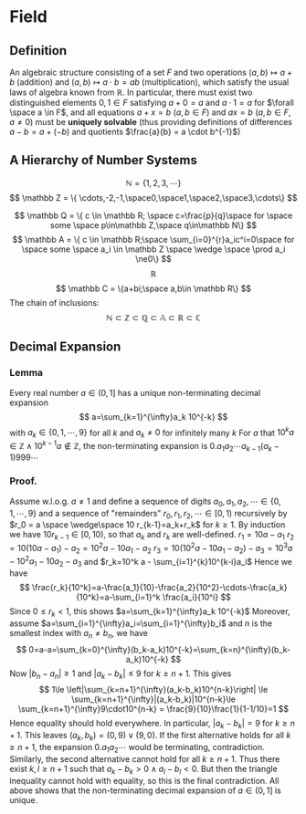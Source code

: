 # Field
## Definition
An algebraic structure consisting of a set $F$ and two operations $(a, b) \mapsto a + b$  (addition) and $(a, b) \mapsto a\cdot  b = ab$ (multiplication), which satisfy the usual laws of algebra known from $\mathbb{R}$. 
In particular, there must exist two distinguished elements $0, 1 \in F$ satisfying $a + 0 = a$ and $a · 1 = a$ for  $\forall \space a \in F$, and all equations $a + x = b$ ($a, b \in F$) and $ax = b$ ($a, b \in F, a \neq 0$) must be **uniquely solvable** (thus providing definitions of differences $a - b = a + (-b)$ and quotients $\frac{a}{b} = a \cdot b^{-1}$)
## A Hierarchy of Number Systems
$$\mathbb N = \{{1,2,3,\cdots} \}$$
$$
	\mathbb Z  = \{ \cdots,-2,-1,\space0,\space1,\space2,\space3,\cdots\}
$$

$$
\mathbb Q = \{ c \in \mathbb R; \space c=\frac{p}{q}\space for \space some \space p\in\mathbb Z,\space q\in\mathbb N\}
$$
$$
\mathbb A = \{ c \in \mathbb R;\space \sum_{i=0}^{r}a_ic^i=0\space for \space some \space a_i \in \mathbb Z \space \wedge \space \prod a_i \ne0\}
$$
$$
\mathbb R
$$
$$
\mathbb C = \{a+bi;\space a,b\in \mathbb R\}
$$
The chain of inclusions:
$$
\mathbb N \subset \mathbb Z \subset \mathbb Q \subset \mathbb A \subset \mathbb R \subset \mathbb C
$$
## Decimal Expansion
### Lemma
Every real number $a\in (0,1]$ has a unique non-terminating decimal expansion $$ a=\sum_{k=1}^{\infty}a_k 10^{-k} $$with $a_k \in \{0,1,\cdots, 9\}$ for all $k$ and $a_k\ne 0$ for infinitely many $k$ 
For $a$ that $10^k a \in\mathbb Z \wedge 10^{k-1} a \notin \mathbb Z$, the non-terminating expansion is $0. a_1 a_2 \cdots a_{k-1}(a_k-1) 999\cdots$
### Proof.
Assume w.l.o.g. $a\ne 1$ and define a sequence of digits $a_0, a_1, a_2,\cdots \in\{0,1,\cdots, 9\}$ and a sequence of "remainders" $r_0, r_1, r_2,\cdots \in [0,1)$ recursively by $r_0 = a \space \wedge\space 10 r_{k-1}=a_k+r_k$ for $k\ge 1$. By induction we have $10 r_{k-1} \in [0,10)$, so that $a_k$ and $r_k$ are well-defined.
$r_1 = 10 a-a_1$
$r_2=10 (10 a-a_1)-a_2=10^2 a-10 a_1-a_2$
$r_3=10 (10^2 a-10 a_1-a_2)-a_3=10^3 a-10^2 a_1-10 a_2-a_3$ and
$r_k=10^k a - \sum_{i=1}^{k}10^{k-i}a_i$
Hence we have$$
\frac{r_k}{10^k}=a-\frac{a_1}{10}-\frac{a_2}{10^2}-\cdots-\frac{a_k}{10^k}=a-\sum_{i=1}^k \frac{a_i}{10^i}
$$Since $0\le r_k < 1$, this shows $a=\sum_{k=1}^{\infty}a_k 10^{-k}$
Moreover, assume $a=\sum_{i=1}^{\infty}a_i=\sum_{i=1}^{\infty}b_i$ and $n$ is the smallest index with $a_n \ne b_n$, we have $$
0=a-a=\sum_{k=0}^{\infty}(b_k-a_k)10^{-k}=\sum_{k=n}^{\infty}(b_k-a_k)10^{-k}
$$ Now $|b_n-a_n|\ge 1$ and $|a_k-b_k| \le 9$ for $k\ge n+1$. This gives$$
1\le \left|\sum_{k=n+1}^{\infty}(a_k-b_k)10^{n-k}\right| \le \sum_{k=n+1}^{\infty}|(a_k-b_k)|10^{n-k}\le \sum_{k=n+1}^{\infty}9\cdot10^{n-k} = \frac{9}{10}\frac{1}{1-1/10}=1
$$Hence equality should hold everywhere.
In particular, $|a_k-b_k|=9$ for $k \ge n+1$. This leaves $(a_k, b_k)=(0,9) \vee (9,0)$. If the first alternative holds for all $k\ge n+1$, the expansion $0. a_1 a_2\cdots$ would be terminating, contradiction. Similarly, the second alternative cannot hold for all $k\ge n+1$. Thus there exist $k, l \ge n+1$ such that $a_k-b_k>0 \wedge a_l-b_l<0$. But then the triangle inequality cannot hold with equality, so this is the final contradiction.
All above shows that the non-terminating decimal expansion of $a \in (0,1]$ is unique.
